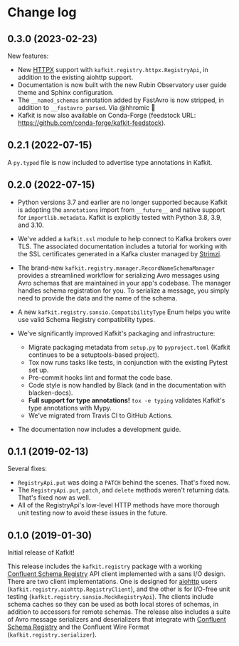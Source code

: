 # Change log

## 0.3.0 (2023-02-23)

New features:

- New [HTTPX](https://www.python-httpx.org) support with `kafkit.registry.httpx.RegistryApi`, in addition to the existing aiohttp support.
- Documentation is now built with the new Rubin Observatory user guide theme and Sphinx configuration.
- The `__named_schemas` annotation added by FastAvro is now stripped, in addition to `__fastavro_parsed`. Via @hhromic 🎉
- Kafkit is now also available on Conda-Forge (feedstock URL: https://github.com/conda-forge/kafkit-feedstock).

## 0.2.1 (2022-07-15)

A `py.typed` file is now included to advertise type annotations in Kafkit.

## 0.2.0 (2022-07-15)

- Python versions 3.7 and earlier are no longer supported because Kafkit is adopting the `annotations` import from `__future__` and native support for `importlib.metadata`.
  Kafkit is explicitly tested with Python 3.8, 3.9, and 3.10.

- We've added a `kafkit.ssl` module to help connect to Kafka brokers over TLS.
  The associated documentation includes a tutorial for working with the SSL certificates generated in a Kafka cluster managed by [Strimzi](https://strimzi.io).

- The brand-new `kafkit.registry.manager.RecordNameSchemaManager` provides a streamlined workflow for serializing Avro messages using Avro schemas that are maintained in your app's codebase.
  The manager handles schema registration for you.
  To serialize a message, you simply need to provide the data and the name of the schema.

- A new `kafkit.registry.sansio.CompatibilityType` Enum helps you write use valid Schema Registry compatibility types.

- We've significantly improved Kafkit's packaging and infrastructure:

  - Migrate packaging metadata from `setup.py` to `pyproject.toml` (Kafkit continues to be a setuptools-based project).
  - Tox now runs tasks like tests, in conjunction with the existing Pytest set up.
  - Pre-commit hooks lint and format the code base.
  - Code style is now handled by Black (and in the documentation with blacken-docs).
  - **Full support for type annotations!** `tox -e typing` validates Kafkit's type annotations with Mypy.
  - We've migrated from Travis CI to GitHub Actions.

- The documentation now includes a development guide.

## 0.1.1 (2019-02-13)

Several fixes:

- `RegistryApi.put` was doing a `PATCH` behind the scenes. That's fixed now.
- The `RegistryApi.put`, `patch`, and `delete` methods weren't returning data. That's fixed now as well.
- All of the RegistryApi's low-level HTTP methods have more thorough unit testing now to avoid these issues in the future.

## 0.1.0 (2019-01-30)

Initial release of Kafkit!

This release includes the `kafkit.registry` package with a working [Confluent Schema Registry](https://docs.confluent.io/current/schema-registry/docs/index.html) API client implemented with a sans I/O design.
There are two client implementations.
One is designed for [aiohttp](https://aiohttp.readthedocs.io/en/stable/) users (`kafkit.registry.aiohttp.RegistryClient`), and the other is for I/O-free unit testing (`kafkit.registry.sansio.MockRegistryApi`).
The clients include schema caches so they can be used as both local stores of schemas, in addition to accessors for remote schemas.
The release also includes a suite of Avro message serializers and deserializers that integrate with [Confluent Schema Registry](https://docs.confluent.io/current/schema-registry/docs/index.html) and the Confluent Wire Format (`kafkit.registry.serializer`).
